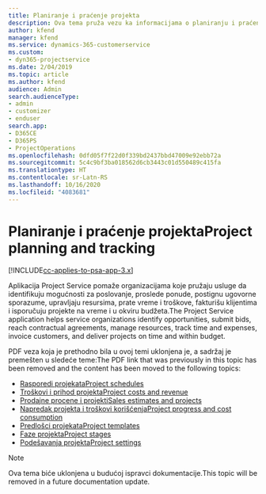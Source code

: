 ```yaml
---
title: Planiranje i praćenje projekta
description: Ova tema pruža vezu ka informacijama o planiranju i praćenju u aplikaciji Project Service Automation.
author: kfend
manager: kfend
ms.service: dynamics-365-customerservice
ms.custom:
- dyn365-projectservice
ms.date: 2/04/2019
ms.topic: article
ms.author: kfend
audience: Admin
search.audienceType:
- admin
- customizer
- enduser
search.app:
- D365CE
- D365PS
- ProjectOperations
ms.openlocfilehash: 0dfd05f7f22d0f339bd2437bbd47009e92ebb72a
ms.sourcegitcommit: 5c4c9bf3ba018562d6cb3443c01d550489c415fa
ms.translationtype: HT
ms.contentlocale: sr-Latn-RS
ms.lasthandoff: 10/16/2020
ms.locfileid: "4083681"
---
```

# <a name="project-planning-and-tracking"></a><span data-ttu-id="45d5e-103">Planiranje i praćenje projekta</span><span class="sxs-lookup"><span data-stu-id="45d5e-103">Project planning and tracking</span></span>

[!INCLUDE[cc-applies-to-psa-app-3.x](../../includes/cc-applies-to-psa-app-3x.md)]

<span data-ttu-id="45d5e-104">Aplikacija Project Service pomaže organizacijama koje pružaju usluge da identifikuju mogućnosti za poslovanje, proslede ponude, postignu ugovorne sporazume, upravljaju resursima, prate vreme i troškove, fakturišu klijentima i isporučuju projekte na vreme i u okviru budžeta.</span><span class="sxs-lookup"><span data-stu-id="45d5e-104">The Project Service application helps service organizations identify opportunities, submit bids, reach contractual agreements, manage resources, track time and expenses, invoice customers, and deliver projects on time and within budget.</span></span> 

<span data-ttu-id="45d5e-105">PDF veza koja je prethodno bila u ovoj temi uklonjena je, a sadržaj je premešten u sledeće teme:</span><span class="sxs-lookup"><span data-stu-id="45d5e-105">The PDF link that was previously in this topic has been removed and the content has been moved to the following topics:</span></span>

- [<span data-ttu-id="45d5e-106">Rasporedi projekata</span><span class="sxs-lookup"><span data-stu-id="45d5e-106">Project schedules</span></span>](../project-creating.md)
- [<span data-ttu-id="45d5e-107">Troškovi i prihod projekta</span><span class="sxs-lookup"><span data-stu-id="45d5e-107">Project costs and revenue</span></span>](../project-estimating.md)
- [<span data-ttu-id="45d5e-108">Prodajne procene i projekti</span><span class="sxs-lookup"><span data-stu-id="45d5e-108">Sales estimates and projects</span></span>](../project-leveraging.md)
- [<span data-ttu-id="45d5e-109">Napredak projekta i troškovi korišćenja</span><span class="sxs-lookup"><span data-stu-id="45d5e-109">Project progress and cost consumption</span></span>](../project-tracking.md)
- [<span data-ttu-id="45d5e-110">Predlošci projekata</span><span class="sxs-lookup"><span data-stu-id="45d5e-110">Project templates</span></span>](../project-templates.md)
- [<span data-ttu-id="45d5e-111">Faze projekta</span><span class="sxs-lookup"><span data-stu-id="45d5e-111">Project stages</span></span>](../project-stages.md)
- [<span data-ttu-id="45d5e-112">Podešavanja projekta</span><span class="sxs-lookup"><span data-stu-id="45d5e-112">Project settings</span></span>](../project-settings.md)

> [!NOTE]
> <span data-ttu-id="45d5e-113">Ova tema biće uklonjena u budućoj ispravci dokumentacije.</span><span class="sxs-lookup"><span data-stu-id="45d5e-113">This topic will be removed in a future documentation update.</span></span> 
